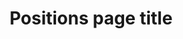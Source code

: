 ---
layout: page
title: Positions page title
description: Positions page description
show_sidebar: true
hero_image: heroImageSrc
hide_footer: true
---